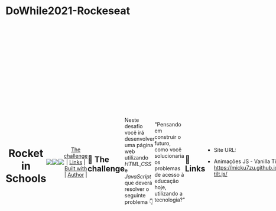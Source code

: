 # DoWhile2021-Rockeseat

<div style="align-self: center;align-items: center; display: flex; justify-content: space-between; width: 150px;" >
<h1 align="center" class="line-1 anim-typewriter">Rocket in Schools</h1>

  
<img align="center" src="https://i.imgur.com/NweA7wO.png">
   <br><br>
<img align="center" src="https://media4.giphy.com/media/j46HrQ4CXrdl7c88be/giphy.gif?cid=790b7611bd63eae1384b26f27d9880aeff37c0668caedcad&rid=giphy.gif&ct=g">
    
<img align="center" src="https://media3.giphy.com/media/CLxFoVJFRtfd226oAX/giphy.gif?cid=790b7611646acd6aeafbc9212054adf68810409df9774243&rid=giphy.gif&ct=g">


<div align="center"  class="links">
    <a href="#the_challenge">The challenge</a> |
     <a href="#links">Links</a> |
      <a href="#built_with">Built with</a> |
       <a href="#author">Author</a> |
</div>
    
  <br><br>


<h2 id="the_challenge">🚩  The challenge  </h2>


<p> Neste desafio você irá desenvolver uma página web utilizando <em>HTML</em>,<em>CSS</em> e <em>JavaScript</em> que deverá resolver o seguinte problema 👇


"Pensando em construir o futuro, como você solucionaria os problemas de acesso à educação hoje, utilizando a tecnologia?" </p>

<br>


<h2 id="links">🔗 Links</h2>

- Site URL: []()

- Animações JS - Vanilla Tilt : https://micku7zu.github.io/vanilla-tilt.js/

 <br><br>
<h2 id="built_with"> 🧙‍♂️ Built with</h2>


 
<img class="icon" src="https://img.icons8.com/dusk/22/000000/javascript-logo.png"/>   ``Javascript`` <br>
<img class="icon" src="https://img.icons8.com/dusk/22/000000/css3.png"/>     ``CSS3``  <br>
<img class="icon" src="https://img.icons8.com/color/24/000000/html-5--v1.png"/>     ``HTML``  <br>
 




<br>

<h2 id="what_i_learned"> 🧑‍💻 What I learned</h2>


- Mesmo sendo um projeto simples, me possibilitou colocar em prática conceitos / conhecimentos que eu tinha como teoria apenas, me fez aprender e buscar meios e ferramentas para solucionar problemas que vinham surgindo conforme o desenvolvimento. 

- Uma das coisas que gostei muito é desenvolver algo com total liberdade criativa, tendo algumas idéias e aplicando conforme minha base de conhecimento. 

- Entendi, que em um projeto vai muito além de código, existem inúmeros fatores importantes, principalmente ao publico / problema que irá se destinar 🤔

<br>


<h4 id = "author">  <em>Feito com💜 Gabriel Dürr M. </em>  </h4>

